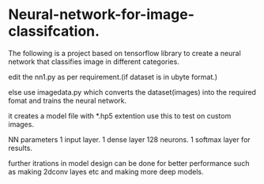 # Neural-network-for-image-classifcation.

The following is a project based on tensorflow library to create a neural network that classifies image in different categories.

edit the nn1.py as per requirement.(if dataset is in ubyte format.)

else use imagedata.py which converts the dataset(images) into the required fomat and trains the neural network.

it creates a model file with *.hp5 extention use this to test on custom images.

NN parameters 
1 input layer.
1 dense layer 128 neurons.
1 softmax layer for results.


further itrations in model design can be done for better performance such as making 2dconv layes etc and making more deep models. 
